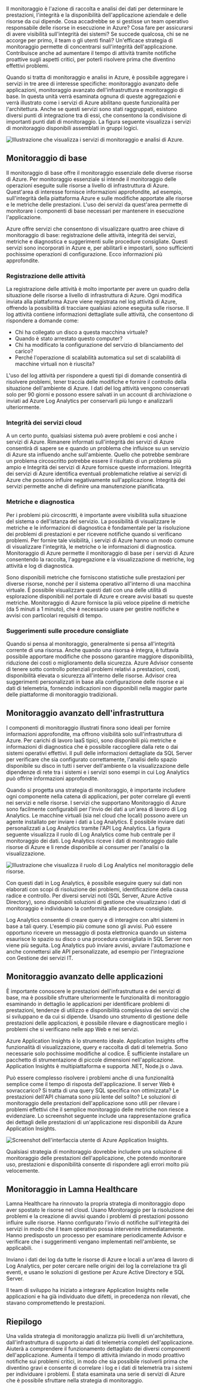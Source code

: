 Il monitoraggio è l'azione di raccolta e analisi dei dati per determinare le prestazioni, l'integrità e la disponibilità dell'applicazione aziendale e delle risorse da cui dipende. Cosa accadrebbe se si gestisse un team operativo responsabile delle risorse in esecuzione in Azure? Cosa fare per assicurarsi di avere visibilità sull'integrità dei sistemi? Se succede qualcosa, chi se ne accorge per primo, il team o gli utenti finali? Un'efficace strategia di monitoraggio permette di concentrarsi sull'integrità dell'applicazione. Contribuisce anche ad aumentare il tempo di attività tramite notifiche proattive sugli aspetti critici, per poterli risolvere prima che diventino effettivi problemi. 

Quando si tratta di monitoraggio e analisi in Azure, è possibile aggregare i servizi in tre aree di interesse specifiche: monitoraggio avanzato delle applicazioni, monitoraggio avanzato dell'infrastruttura e monitoraggio di base. In questa unità verrà esaminata ognuna di queste aggregazioni e verrà illustrato come i servizi di Azure abilitano queste funzionalità per l'architettura. Anche se questi servizi sono stati raggruppati, esistono diversi punti di integrazione tra di essi, che consentono la condivisione di importanti punti dati di monitoraggio. La figura seguente visualizza i servizi di monitoraggio disponibili assemblati in gruppi logici.

![Illustrazione che visualizza i servizi di monitoraggio e analisi di Azure.](../media/monitoring-products-overview.png)

## <a name="core-monitoring"></a>Monitoraggio di base

Il monitoraggio di base offre il monitoraggio essenziale delle diverse risorse di Azure. Per monitoraggio essenziale si intende il monitoraggio delle operazioni eseguite sulle risorse a livello di infrastruttura di Azure. Quest'area di interesse fornisce informazioni approfondite, ad esempio, sull'integrità della piattaforma Azure e sulle modifiche apportate alle risorse e le metriche delle prestazioni. L'uso dei servizi da quest'area permette di monitorare i componenti di base necessari per mantenere in esecuzione l'applicazione.

Azure offre servizi che consentono di visualizzare quattro aree chiave di monitoraggio di base: registrazione delle attività, integrità dei servizi, metriche e diagnostica e suggerimenti sulle procedure consigliate. Questi servizi sono incorporati in Azure e, per abilitarli e impostarli, sono sufficienti pochissime operazioni di configurazione. Ecco informazioni più approfondite.

### <a name="activity-logging"></a>Registrazione delle attività

La registrazione delle attività è molto importante per avere un quadro della situazione delle risorse a livello di infrastruttura di Azure. Ogni modifica inviata alla piattaforma Azure viene registrata nel log attività di Azure, offrendo la possibilità di tracciare qualsiasi azione eseguita sulle risorse. Il log attività contiene informazioni dettagliate sulle attività, che consentono di rispondere a domande come:

- Chi ha collegato un disco a questa macchina virtuale?
- Quando è stato arrestato questo computer?
- Chi ha modificato la configurazione del servizio di bilanciamento del carico?
- Perché l'operazione di scalabilità automatica sul set di scalabilità di macchine virtuali non è riuscita?

L'uso del log attività per rispondere a questi tipi di domande consentirà di risolvere problemi, tener traccia delle modifiche e fornire il controllo della situazione dell'ambiente di Azure. I dati del log attività vengono conservati solo per 90 giorni e possono essere salvati in un account di archiviazione o inviati ad Azure Log Analytics per conservarli più lungo e analizzarli ulteriormente.

### <a name="health-of-cloud-services"></a>Integrità dei servizi cloud

A un certo punto, qualsiasi sistema può avere problemi e così anche i servizi di Azure. Rimanere informati sull'integrità dei servizi di Azure consentirà di sapere se e quando un problema che influisce su un servizio di Azure sta influendo anche sull'ambiente. Quello che potrebbe sembrare un problema circoscritto potrebbe essere il risultato di un problema più ampio e Integrità dei servizi di Azure fornisce queste informazioni. Integrità dei servizi di Azure identifica eventuali problematiche relative ai servizi di Azure che possono influire negativamente sull'applicazione. Integrità dei servizi permette anche di definire una manutenzione pianificata.

### <a name="metrics-and-diagnostics"></a>Metriche e diagnostica

Per i problemi più circoscritti, è importante avere visibilità sulla situazione del sistema o dell'istanza del servizio. La possibilità di visualizzare le metriche e le informazioni di diagnostica è fondamentale per la risoluzione dei problemi di prestazioni e per ricevere notifiche quando si verificano problemi. Per fornire tale visibilità, i servizi di Azure hanno un modo comune di visualizzare l'integrità, le metriche o le informazioni di diagnostica. Monitoraggio di Azure permette il monitoraggio di base per i servizi di Azure consentendo la raccolta, l'aggregazione e la visualizzazione di metriche, log attività e log di diagnostica.

Sono disponibili metriche che forniscono statistiche sulle prestazioni per diverse risorse, nonché per il sistema operativo all'interno di una macchina virtuale. È possibile visualizzare questi dati con una delle utilità di esplorazione disponibili nel portale di Azure e creare avvisi basati su queste metriche. Monitoraggio di Azure fornisce la più veloce pipeline di metriche (da 5 minuti a 1 minuto), che è necessario usare per gestire notifiche e avvisi con particolari requisiti di tempo.

### <a name="recommendations-on-best-practices"></a>Suggerimenti sulle procedure consigliate

Quando si pensa al monitoraggio, generalmente si pensa all'integrità corrente di una risorsa. Anche quando una risorsa è integra, è tuttavia possibile apportare modifiche che possono garantire maggiore disponibilità, riduzione dei costi o miglioramento della sicurezza. Azure Advisor consente di tenere sotto controllo potenziali problemi relativi a prestazioni, costi, disponibilità elevata o sicurezza all'interno delle risorse. Advisor crea suggerimenti personalizzati in base alla configurazione delle risorse e ai dati di telemetria, fornendo indicazioni non disponibili nella maggior parte delle piattaforme di monitoraggio tradizionali.

## <a name="deep-infrastructure-monitoring"></a>Monitoraggio avanzato dell'infrastruttura

I componenti di monitoraggio illustrati finora sono ideali per fornire informazioni approfondite, ma offrono visibilità solo sull'infrastruttura di Azure. Per carichi di lavoro IaaS tipici, sono disponibili più metriche e informazioni di diagnostica che è possibile raccogliere dalla rete o dai sistemi operativi effettivi. Il pull delle informazioni dettagliate da SQL Server per verificare che sia configurato correttamente, l'analisi dello spazio disponibile su disco in tutti i server dell'ambiente o la visualizzazione delle dipendenze di rete tra i sistemi e i servizi sono esempi in cui Log Analytics può offrire informazioni approfondite.

Quando si progetta una strategia di monitoraggio, è importante includere ogni componente nella catena di applicazioni, per poter correlare gli eventi nei servizi e nelle risorse. I servizi che supportano Monitoraggio di Azure sono facilmente configurabili per l'invio dei dati a un'area di lavoro di Log Analytics. Le macchine virtuali (sia nel cloud che locali) possono avere un agente installato per inviare i dati a Log Analytics. È possibile inviare dati personalizzati a Log Analytics tramite l'API Log Analytics. La figura seguente visualizza il ruolo di Log Analytics come hub centrale per il monitoraggio dei dati. Log Analytics riceve i dati di monitoraggio dalle risorse di Azure e li rende disponibile ai consumer per l'analisi o la visualizzazione.

![Illustrazione che visualizza il ruolo di Log Analytics nel monitoraggio delle risorse.](../media/collecting-data.png)

Con questi dati in Log Analytics, è possibile eseguire query sui dati non elaborati con scopi di risoluzione dei problemi, identificazione della causa radice e controllo. Per diversi servizi noti (SQL Server, Azure Active Directory), sono disponibili soluzioni di gestione che visualizzano i dati di monitoraggio e individuano la conformità alle procedure consigliate.

Log Analytics consente di creare query e di interagire con altri sistemi in base a tali query. L'esempio più comune sono gli avvisi. Può essere opportuno ricevere un messaggio di posta elettronica quando un sistema esaurisce lo spazio su disco o una procedura consigliata in SQL Server non viene più seguita. Log Analytics può inviare avvisi, avviare l'automazione e anche connettersi alle API personalizzate, ad esempio per l'integrazione con Gestione dei servizi IT.

## <a name="deep-application-monitoring"></a>Monitoraggio avanzato delle applicazioni

È importante conoscere le prestazioni dell'infrastruttura e dei servizi di base, ma è possibile sfruttare ulteriormente le funzionalità di monitoraggio esaminando in dettaglio le applicazioni per identificare problemi di prestazioni, tendenze di utilizzo e disponibilità complessiva dei servizi che si sviluppano e da cui si dipende. Usando uno strumento di gestione delle prestazioni delle applicazioni, è possibile rilevare e diagnosticare meglio i problemi che si verificano nelle app Web e nei servizi.

Azure Application Insights è lo strumento ideale. Application Insights offre funzionalità di visualizzazione, query e raccolta di dati di telemetria. Sono necessarie solo pochissime modifiche al codice. È sufficiente installare un pacchetto di strumentazione di piccole dimensioni nell'applicazione. Application Insights è multipiattaforma e supporta .NET, Node.js o Java.

Può essere complesso risolvere i problemi anche di una funzionalità semplice come il tempo di risposta dell'applicazione. Il server Web è sovraccarico? Si tratta di una query SQL specifica non ottimizzata? Le prestazioni dell'API chiamata sono più lente del solito? Le soluzioni di monitoraggio delle prestazioni dell'applicazione sono utili per rilevare i problemi effettivi che il semplice monitoraggio delle metriche non riesce a evidenziare. Lo screenshot seguente include una rappresentazione grafica dei dettagli delle prestazioni di un'applicazione resi disponibili da Azure Application Insights.

![Screenshot dell'interfaccia utente di Azure Application Insights.](../media/perfmetrics.png)

Qualsiasi strategia di monitoraggio dovrebbe includere una soluzione di monitoraggio delle prestazioni dell'applicazione, che potendo monitorare uso, prestazioni e disponibilità consente di rispondere agli errori molto più velocemente.

## <a name="monitoring-at-lamna-healthcare"></a>Monitoraggio in Lamna Healthcare

Lamna Healthcare ha rinnovato la propria strategia di monitoraggio dopo aver spostato le risorse nel cloud. Usano Monitoraggio per la risoluzione dei problemi e la creazione di avvisi quando i problemi di prestazioni possono influire sulle risorse. Hanno configurato l'invio di notifiche sull'integrità dei servizi in modo che il team operativo possa intervenire immediatamente. Hanno predisposto un processo per esaminare periodicamente Advisor e verificare che i suggerimenti vengano implementati nell'ambiente, se applicabili. 

Inviano i dati dei log da tutte le risorse di Azure e locali a un'area di lavoro di Log Analytics, per poter cercare nelle origini dei log la correlazione tra gli eventi, e usano le soluzioni di gestione per Azure Active Directory e SQL Server.

Il team di sviluppo ha iniziato a integrare Application Insights nelle applicazioni e ha già individuato due difetti, in precedenza non rilevati, che stavano compromettendo le prestazioni.

## <a name="summary"></a>Riepilogo

Una valida strategia di monitoraggio analizza più livelli di un'architettura, dall'infrastruttura di supporto ai dati di telemetria completi dell'applicazione. Aiuterà a comprendere il funzionamento dettagliato dei diversi componenti dell'applicazione. Aumenta il tempo di attività inviando in modo proattivo notifiche sui problemi critici, in modo che sia possibile risolverli prima che diventino gravi e consente di correlare i log e i dati di telemetria tra i sistemi per individuare i problemi. È stata esaminata una serie di servizi di Azure che è possibile sfruttare nella strategia di monitoraggio.